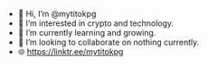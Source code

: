 - 👋 Hi, I’m @mytitokpg
- 👀 I’m interested in crypto and technology.
- 🌱 I’m currently learning and growing.
- 💞️ I’m looking to collaborate on nothing currently.
- 🌐 https://linktr.ee/mytitokpg
<!---
mytitokpg/mytitokpg is a ✨ special ✨ repository because its `README.md` (this file) appears on your GitHub profile.
You can click the Preview link to take a look at your changes.
--->
